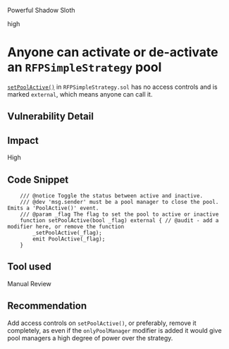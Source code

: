Powerful Shadow Sloth

high

# Anyone can activate or de-activate an `RFPSimpleStrategy` pool

[`setPoolActive()`](https://github.com/allo-protocol/allo-v2/blob/851571c27df5c16f6586ece2a1cb6fd0acf04ec9/contracts/strategies/rfp-simple/RFPSimpleStrategy.sol#L219) in `RFPSimpleStrategy.sol` has no access controls and is marked `external`, which means anyone can call it.

## Vulnerability Detail

## Impact

High

## Code Snippet

```solidity
    /// @notice Toggle the status between active and inactive.
    /// @dev 'msg.sender' must be a pool manager to close the pool. Emits a 'PoolActive()' event.
    /// @param _flag The flag to set the pool to active or inactive
    function setPoolActive(bool _flag) external { // @audit - add a modifier here, or remove the function
        _setPoolActive(_flag);
        emit PoolActive(_flag);
    }
```


## Tool used

Manual Review

## Recommendation

Add access controls on `setPoolActive()`, or preferably, remove it completely, as even if the `onlyPoolManager` modifier is added it would give pool managers a high degree of power over the strategy.